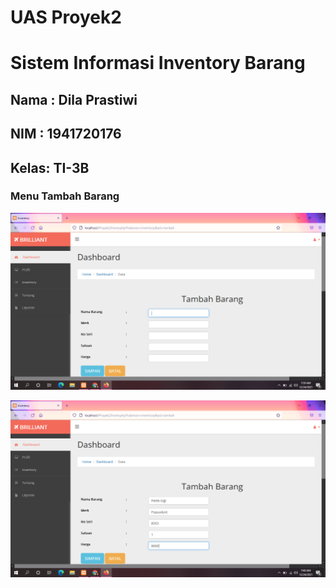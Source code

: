 # UAS Proyek2
# Sistem Informasi Inventory Barang
## Nama :   Dila Prastiwi
## NIM  :   1941720176
## Kelas:   TI-3B

### Menu Tambah Barang
![contoh gambar](img/tambahmenu1.png)

![contoh gambar](img/tambahmenu2.png)